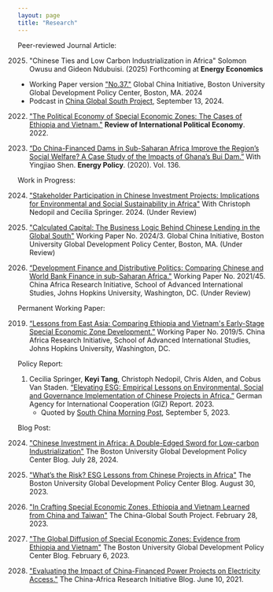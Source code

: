 ```yaml
---
layout: page
title: "Research"
--- 
```


Peer-reviewed Journal Article:

2025. "Chinese Ties and Low Carbon Industrialization in Africa"  Solomon Owusu and Gideon Ndubuisi. (2025) Forthcoming at **Energy Economics**
   - Working Paper version ["No.37."](https://www.bu.edu/gdp/files/2024/07/GCI-WP-37-SO-KT-FIN.pdf) Global China Initiative, Boston University Global Development Policy Center, Boston, MA. 2024
   - Podcast in [China Global South Project](https://chinaglobalsouth.com/podcasts/can-china-help-africa-become-the-next-factory-of-the-world/), September 13, 2024.

2022. ["The Political Economy of Special Economic Zones: The Cases of Ethiopia and Vietnam."](https://www.tandfonline.com/doi/full/10.1080/09692290.2022.2152073) **Review of International Political Economy**. 2022.

2020. [“Do China-Financed Dams in Sub-Saharan Africa Improve the Region’s Social Welfare? A Case Study of the Impacts of Ghana’s Bui Dam.”](https://doi.org/10.1016/j.enpol.2019.111062) With Yingjiao Shen. **Energy Policy**. (2020). Vol. 136. 

Work in Progress:

2024. ["Stakeholder Participation in Chinese Investment Projects: Implications for Environmental and Social Sustainability in Africa"](https://papers.ssrn.com/sol3/papers.cfm?abstract_id=4814298) With Christoph Nedopil and Cecilia Springer. 2024. (Under Review)

2024. ["Calculated Capital: The Business Logic Behind Chinese Lending in the Global South"](https://www.bu.edu/gdp/files/2024/03/GCI-WP-034-RBLs-FIN.pdf) Working Paper No. 2024/3. Global China Initiative, Boston University Global Development Policy Center, Boston, MA. (Under Review)

2021. [“Development Finance and Distributive Politics: Comparing Chinese and World Bank Finance in sub-Saharan Africa."](https://static1.squarespace.com/static/5652847de4b033f56d2bdc29/t/608c2ad5716fc637c6d5fa66/1619798742433/WP+45+%E2%80%93+Tang%2C+Keyi+%E2%80%93+Dev+Finance+Distributive+Pol+China+WB+Africa.pdf) Working Paper No. 2021/45. China Africa Research Initiative, School of Advanced International Studies, Johns Hopkins University, Washington, DC. (Under Review)

Permanent Working Paper:

2019. [“Lessons from East Asia: Comparing Ethiopia and Vietnam's Early-Stage Special Economic Zone Development.”](https://static1.squarespace.com/static/5652847de4b033f56d2bdc29/t/5cdc2a848165f5c5cfd8ba68/1557932677135/WP-2019-05-Tang-Ethiopia-and-Vietnam-SEZ.pdf) Working Paper No. 2019/5. China Africa Research Initiative, School of Advanced International Studies, Johns Hopkins University, Washington, DC.

Policy Report:

1. Cecilia Springer, **Keyi Tang**, Christoph Nedopil, Chris Alden, and Cobus Van Staden. [“Elevating ESG: Empirical Lessons on Environmental, Social and Governance Implementation of Chinese Projects in Africa.”](https://www.bu.edu/gdp/files/2023/08/GCI_GIZ-Report_2023_FIN.pdf) German Agency for International Cooperation (GIZ) Report. 2023.
   - Quoted by [South China Morning Post](https://www.scmp.com/business/article/3233490/chinese-projects-africa-falling-short-esg-implementation-report), September 5, 2023.

    
Blog Post:

2024. ["Chinese Investment in Africa: A Double-Edged Sword for Low-carbon Industrialization"](https://www.bu.edu/gdp/2024/07/28/chinese-investment-in-africa-a-double-edged-sword-for-low-carbon-industrialization/) The Boston University Global Development Policy Center Blog. July 28, 2024.

2023. ["What’s the Risk? ESG Lessons from Chinese Projects in Africa"](https://www.bu.edu/gdp/2023/08/30/whats-the-risk-esg-lessons-from-chinese-projects-in-africa/) The Boston University Global Development Policy Center Blog. August 30, 2023.

2023. ["In Crafting Special Economic Zones, Ethiopia and Vietnam Learned from China and Taiwan"](https://chinaglobalsouth.com/analysis/in-crafting-special-economic-zones-ethiopia-and-vietnam-learned-from-china-and-taiwan/) The China-Global South Project. February 28, 2023.

2023. ["The Global Diffusion of Special Economic Zones: Evidence from Ethiopia and Vietnam"](https://www.bu.edu/gdp/2023/02/06/the-global-diffusion-of-special-economic-zones-evidence-from-ethiopia-and-vietnam/) The Boston University Global Development Policy Center Blog. February 6, 2023.

2021. ["Evaluating the Impact of China-Financed Power Projects on Electricity Access."](http://www.chinaafricarealstory.com/2021/06/evaluating-impact-of-china-financed.html) The China-Africa Research Initiative Blog. June 10, 2021.
